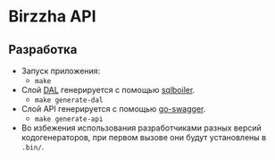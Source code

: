 # Birzzha API

## Разработка
- Запуск приложения:
  - `make`
- Слой [DAL](https://en.wikipedia.org/wiki/Data_access_layer) генерируется с помощью [sqlboiler](github.com/volatiletech/sqlboiler).
  - `make generate-dal`
- Слой API генерируется с помощью [go-swagger](https://github.com/go-swagger/swagger).
  - `make generate-api`
- Во избежения использования разработчиками разных версий кодогенераторов, при первом вызове они будут установлены в `.bin/`.
